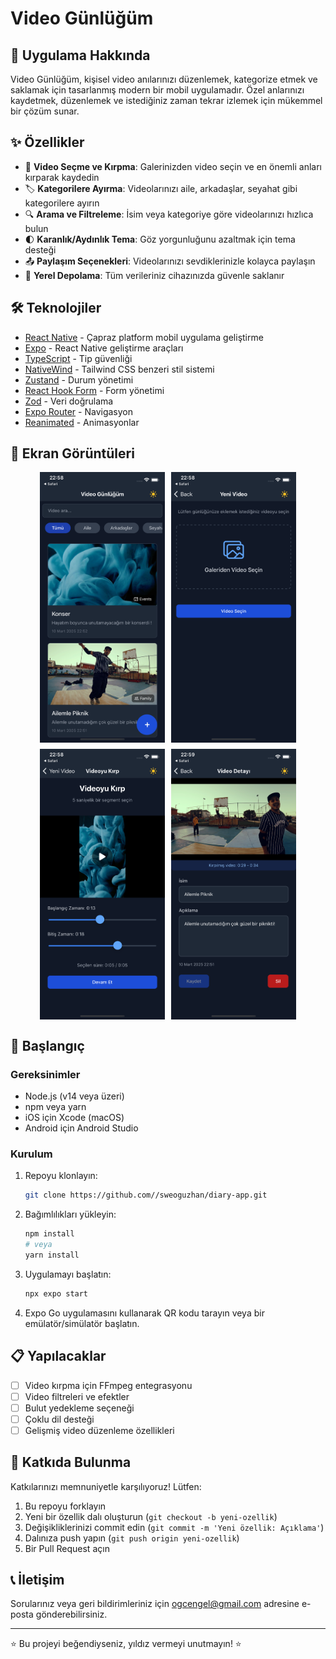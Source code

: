# Video Günlüğüm


## 📱 Uygulama Hakkında

Video Günlüğüm, kişisel video anılarınızı düzenlemek, kategorize etmek ve saklamak için tasarlanmış modern bir mobil uygulamadır. Özel anlarınızı kaydetmek, düzenlemek ve istediğiniz zaman tekrar izlemek için mükemmel bir çözüm sunar.

## ✨ Özellikler

- 🎥 **Video Seçme ve Kırpma**: Galerinizden video seçin ve en önemli anları kırparak kaydedin
- 🏷️ **Kategorilere Ayırma**: Videolarınızı aile, arkadaşlar, seyahat gibi kategorilere ayırın
- 🔍 **Arama ve Filtreleme**: İsim veya kategoriye göre videolarınızı hızlıca bulun
- 🌓 **Karanlık/Aydınlık Tema**: Göz yorgunluğunu azaltmak için tema desteği
- 📤 **Paylaşım Seçenekleri**: Videolarınızı sevdiklerinizle kolayca paylaşın
- 💾 **Yerel Depolama**: Tüm verileriniz cihazınızda güvenle saklanır

## 🛠️ Teknolojiler

- [React Native](https://reactnative.dev/) - Çapraz platform mobil uygulama geliştirme
- [Expo](https://expo.dev/) - React Native geliştirme araçları
- [TypeScript](https://www.typescriptlang.org/) - Tip güvenliği
- [NativeWind](https://www.nativewind.dev/) - Tailwind CSS benzeri stil sistemi
- [Zustand](https://github.com/pmndrs/zustand) - Durum yönetimi
- [React Hook Form](https://react-hook-form.com/) - Form yönetimi
- [Zod](https://github.com/colinhacks/zod) - Veri doğrulama
- [Expo Router](https://docs.expo.dev/routing/introduction/) - Navigasyon
- [Reanimated](https://docs.swmansion.com/react-native-reanimated/) - Animasyonlar

## 📸 Ekran Görüntüleri

<div style="display: flex; flex-wrap: wrap; gap: 10px; justify-content: center;">
  <img src="screenshots/home.png" width="200" alt="Ana Sayfa" />
  <img src="screenshots/video-select.png" width="200" alt="Video Seçme" />
  <img src="screenshots/video-crop.png" width="200" alt="Video Kırpma" />
  <img src="screenshots/video-details.png" width="200" alt="Video Detayları" />
</div>

## 🚀 Başlangıç

### Gereksinimler

- Node.js (v14 veya üzeri)
- npm veya yarn
- iOS için Xcode (macOS)
- Android için Android Studio

### Kurulum

1. Repoyu klonlayın:
   ```bash
   git clone https://github.com//sweoguzhan/diary-app.git
   ```

2. Bağımlılıkları yükleyin:
   ```bash
   npm install
   # veya
   yarn install
   ```

3. Uygulamayı başlatın:
   ```bash
   npx expo start
   ```

4. Expo Go uygulamasını kullanarak QR kodu tarayın veya bir emülatör/simülatör başlatın.

## 📋 Yapılacaklar

- [ ] Video kırpma için FFmpeg entegrasyonu
- [ ] Video filtreleri ve efektler
- [ ] Bulut yedekleme seçeneği
- [ ] Çoklu dil desteği
- [ ] Gelişmiş video düzenleme özellikleri

## 🤝 Katkıda Bulunma

Katkılarınızı memnuniyetle karşılıyoruz! Lütfen:

1. Bu repoyu forklayın
2. Yeni bir özellik dalı oluşturun (`git checkout -b yeni-ozellik`)
3. Değişikliklerinizi commit edin (`git commit -m 'Yeni özellik: Açıklama'`)
4. Dalınıza push yapın (`git push origin yeni-ozellik`)
5. Bir Pull Request açın

## 📞 İletişim

Sorularınız veya geri bildirimleriniz için [ogcengel@gmail.com](mailto:ogcengel@gmail.com) adresine e-posta gönderebilirsiniz.

---

⭐️ Bu projeyi beğendiyseniz, yıldız vermeyi unutmayın! ⭐️
